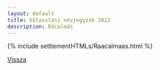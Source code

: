 ```yaml
---
layout: default
title: Választási névjegyzék 2022
description: Rácalmás
---
```


{% include settlementHTMLs/Raacalmaas.html %}

[Vissza](../)
